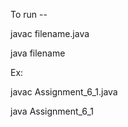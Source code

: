 To run --

javac filename.java

java filename


Ex: 

javac Assignment_6_1.java

java Assignment_6_1
